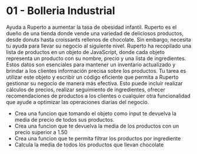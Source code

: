 # 01 - Bolleria Industrial

Ayuda a Ruperto a aumentar la tasa de obesidad infantil. Ruperto es el dueño de una tienda donde vende una variedad de deliciosos productos, desde donuts hasta croissants rellenos de chocolate. Sin embargo, necesita tu ayuda para llevar su negocio al siguiente nivel.
Ruperto ha recopilado una lista de productos en un objeto de JavaScript, donde cada objeto representa un producto con su nombre, precio y una lista de ingredientes. Estos datos son esenciales para mantener un inventario actualizado y brindar a los clientes información precisa sobre los productos.
Tu tarea es utilizar este objeto y escribir un código eficiente que permita a Ruperto gestionar su negocio de manera más efectiva. Esto puede incluir realizar cálculos de precios, realizar seguimiento de ingredientes, ofrecer recomendaciones de productos a los clientes o cualquier otra funcionalidad que ayude a optimizar las operaciones diarias del negocio.

- Crea una funcion que tomando el objeto como input te devuelva la media de precio de todos sus productos.
- Crea una funcion que te devuelva la media de los productos con un precio superior a 1.50
- Crea una funcion que te permita filtrar los productos por ingrediente
- Calcula la media de todos los productos que llevan chocolate
